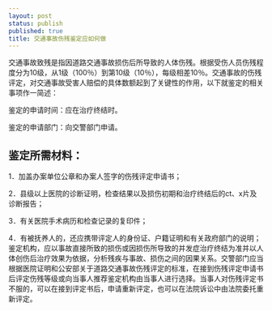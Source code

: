 ```yaml
---
layout: post
status: publish
published: true
title: 交通事故伤残鉴定应如何做
---
```



交通事故致残是指因道路交通事故损伤后所导致的人体伤残。根据受伤人员伤残程度分为10级，从1级（100％）到第10级（10％），每级相差10％。交通事故的伤残评定，对交通事故受害人赔偿的具体数额起到了关键性的作用，以下就鉴定的相关事项作一简述： 

鉴定的申请时间：应在治疗终结时。 

鉴定的申请部门：向交警部门申请。 

鉴定所需材料：
-------------

1．加盖办案单位公章和办案人签字的伤残评定申请书；

2．县级以上医院的诊断证明，检查结果以及损伤初期和治疗终结后的ct、x片及诊断报告；

3．有关医院手术病历和检查记录的复印件；

4．有被抚养人的，还应携带评定人的身份证、户籍证明和有关政府部门的说明；鉴定机构，应以事故直接所致的损伤或因损伤所导致的并发症治疗终结为准并以人体创伤后治疗效果为依据，分析残疾与事故、损伤之间的因果关系。交警部门应当根据医院证明和公安部关于道路交通事故伤残评定的标准，在接到伤残评定申请书后评定伤残等级或向当事人推荐鉴定机构由当事人进行选择。当事人对伤残评定书不服的，可以在接到评定书后，申请重新评定，也可以在法院诉讼中由法院委托重新评定。